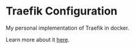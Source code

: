 # Traefik Configuration

My personal implementation of Traefik in docker.

Learn more about it [here](https://scottmckendry.tech/traefik-setup/).